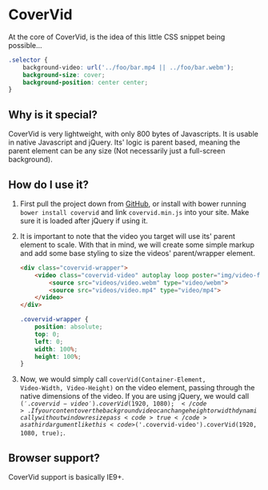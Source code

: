 CoverVid
========
At the core of CoverVid, is the idea of this little CSS snippet being possible...
```css
.selector {
    background-video: url('../foo/bar.mp4 || ../foo/bar.webm');
    background-size: cover;
    background-position: center center;
}
```
Why is it special?
------------------
CoverVid is very lightweight, with only 800 bytes of Javascripts. It is usable in native Javascript and jQuery. Its' logic is parent based, meaning the parent element can be any size (Not necessarily just a full-screen background).

How do I use it?
----------------
1. First pull the project down from <a href="http://github.com/stefanerickson/covervid">GitHub</a>, or install with bower running <code>bower install covervid</code> and link <code>covervid.min.js</code> into your site. Make sure it is loaded after jQuery if using it.

2. It is important to note that the video you target will use its' parent element to scale. With that in mind, we will create some simple markup and add some base styling to size the videos' parent/wrapper element.

    ```html
    <div class="covervid-wrapper">
        <video class="covervid-video" autoplay loop poster="img/video-fallback.png">
            <source src="videos/video.webm" type="video/webm">
            <source src="videos/video.mp4" type="video/mp4">
        </video>
    </div>
    ```
    ```css
    .covervid-wrapper {
        position: absolute;
        top: 0;
        left: 0;
        width: 100%;
        height: 100%;
    }
    ```

3. Now, we would simply call <code>coverVid(Container-Element, Video-Width, Video-Height)</code> on the video element, passing through the native dimensions of the video. If you are using jQuery, we would call <code>$('.covervid-video').coverVid(1920, 1080);</code>. If your content over the background video can change height or width dynamically without window resize pass <code>true</code> as a third argument like this <code>$('.covervid-video').coverVid(1920, 1080, true);</code>.

Browser support?
----------------
CoverVid support is basically IE9+.

